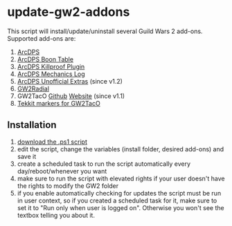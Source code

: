 # update-gw2-addons
This script will install/update/uninstall several Guild Wars 2 add-ons. Supported add-ons are:
1. [ArcDPS](https://www.deltaconnected.com/arcdps)
2. [ArcDPS Boon Table](https://github.com/knoxfighter/GW2-ArcDPS-Boon-Table)
3. [ArcDPS Killproof Plugin](https://github.com/knoxfighter/arcdps-killproof.me-plugin)
4. [ArcDPS Mechanics Log](https://github.com/knoxfighter/GW2-ArcDPS-Mechanics-Log)
5. [ArcDPS Unofficial Extras](https://github.com/Krappa322/arcdps_unofficial_extras_releases) (since v1.2)
6. [GW2Radial](https://github.com/Friendly0Fire/GW2Radial)
7. GW2TacO [Github](https://github.com/BoyC/GW2TacO) [Website](http://www.gw2taco.com/) (since v1.1)
8. [Tekkit markers for GW2TacO](http://tekkitsworkshop.net/index.php/gw2-taco/download)

## Installation
1. [download the .ps1 script](https://github.com/Skaldhor/update-gw2-addons/releases/latest)
2. edit the script, change the variables (install folder, desired add-ons) and save it
3. create a scheduled task to run the script automatically every day/reboot/whenever you want
4. make sure to run the script with elevated rights if your user doesn't have the rights to modify the GW2 folder
5. if you enable automatically checking for updates the script must be run in user context, so if you created a scheduled task for it, make sure to set it to "Run only when user is logged on". Otherwise you won't see the textbox telling you about it.
